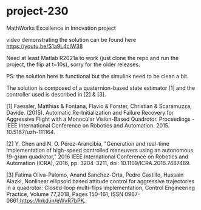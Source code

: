 # project-230
MathWorks Excellence in Innovation project

video demonstrating the solution can be found here https://youtu.be/S1a9L4clW38

Need at least Matlab R2021a to work (just clone the repo and run the project, the flip at t=10s), sorry for the older releases.

PS: the solution here is functional but the simulink need to be clean a bit.

The solution is composed of a quaternion-based state estimator [1] and the controller used is described in [2] & [3].


[1] Faessler, Matthias & Fontana, Flavio & Forster, Christian & Scaramuzza, Davide. (2015). Automatic Re-Initialization and Failure Recovery for Aggressive Flight with a Monocular Vision-Based Quadrotor. Proceedings - IEEE International Conference on Robotics and Automation. 2015. 10.5167/uzh-111164. 


[2] Y. Chen and N. O. Pérez-Arancibia, "Generation and real-time implementation of high-speed controlled maneuvers using an autonomous 19-gram quadrotor," 2016 IEEE International Conference on Robotics and Automation (ICRA), 2016, pp. 3204-3211, doi: 10.1109/ICRA.2016.7487489.


[3] Fatima Oliva-Palomo, Anand Sanchez-Orta, Pedro Castillo, Hussain Alazki, Nonlinear ellipsoid based attitude control for aggressive trajectories in a quadrotor: Closed-loop multi-flips implementation, Control Engineering Practice, Volume 77,2018, Pages 150-161, ISSN 0967-0661,https://lnkd.in/eWvR7bPK.
